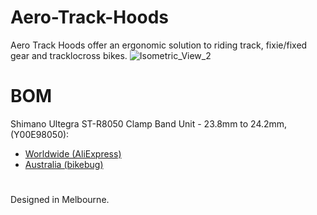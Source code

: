 # Aero-Track-Hoods
Aero Track Hoods offer an ergonomic solution to riding track, fixie/fixed gear and tracklocross bikes.
![Isometric_View_2](https://user-images.githubusercontent.com/85740352/177072448-15275164-285c-4716-9140-8ff4391ba852.png)

# BOM

Shimano Ultegra ST-R8050 Clamp Band Unit - 23.8mm to 24.2mm, (Y00E98050):
- [Worldwide (AliExpress)](https://www.aliexpress.com/item/1005003148055062.html?spm=a2g0o.seodetail.topbuy.1.643721bfPm7gVd)
- [Australia (bikebug)](https://www.bikebug.com/shimano-ultegra-di2-st-r8050-clamp-band-unit---23.8mm-to-24.2mm.html)


#
Designed in Melbourne.
